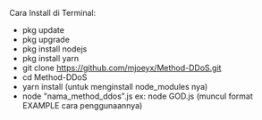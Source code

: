 Cara Install di Terminal:

- pkg update
- pkg upgrade
- pkg install nodejs
- pkg install yarn
- git clone https://github.com/mjoeyx/Method-DDoS.git
- cd Method-DDoS
- yarn install (untuk menginstall node_modules nya)
- node "nama_method_ddos".js
  ex: node GOD.js (muncul format EXAMPLE cara penggunaannya)
